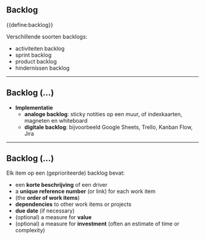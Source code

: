 ## Backlog

{{define:backlog}}

Verschillende soorten backlogs:

- activiteiten backlog
- sprint backlog
- product backlog
- hindernissen backlog

* * *

## Backlog (...)

- **Implementatie** 
    - **analoge backlog**: sticky notities op een muur, of indexkaarten, magneten en whiteboard
    - **digitale backlog**: bijvoorbeeld Google Sheets, Trello, Kanban Flow, Jira

* * *

## Backlog (...)

Elk item op een (geprioriteerde) backlog bevat:

- een **korte beschrijving** of een driver
- a **unique reference number** (or link) for each work item
- (the **order of work items**)
- **dependencies** to other work items or projects
- **due date** (if necessary)
- (optional) a measure for **value** 
- (optional) a measure for **investment** (often an estimate of time or complexity)